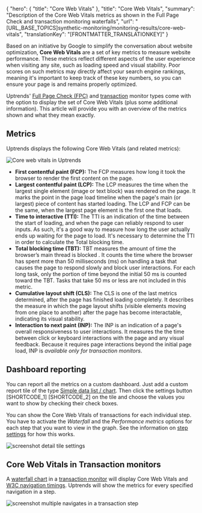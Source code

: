{
  "hero": {
    "title": "Core Web Vitals"
  },
  "title": "Core Web Vitals",
  "summary": "Description of the Core Web Vitals metrics as shown in the Full Page Check and transaction monitoring waterfalls",
  "url": "[URL_BASE_TOPICS]synthetic-monitoring/monitoring-results/core-web-vitals",
  "translationKey": "[FRONTMATTER_TRANSLATIONKEY]"
}

Based on an initiative by Google to simplify the conversation about website optimization, **Core Web Vitals** are a set of key metrics to measure website performance. These metrics reflect different aspects of the user experience when visiting any site, such as loading speed and visual stability. Poor scores on such metrics may directly affect your search engine rankings, meaning it's important to keep track of these key numbers, so you can ensure your page is and remains properly optimized. 

Uptrends' [Full Page Check (FPC)]([LINK_URL_1]) and [transaction]([LINK_URL_2]) monitor types come with the option to display the set of Core Web Vitals (plus some additional information). This article will provide you with an overview of the metrics shown and what they mean exactly. 

## Metrics

Uptrends displays the following Core Web Vitals (and related metrics):

![Core web vitals in Uptrends]([LINK_URL_3])

- **First contentful paint (FCP):** The FCP measures how long it took the browser to render the first content on the page.
- **Largest contentful paint (LCP):** The LCP measures the time when the largest single element (image or text block) was rendered on the page. It marks the point in the page load timeline when the page's main (or largest) piece of content has started loading. The LCP and FCP can be the same, when the largest page element is the first one that loads.
- **Time to interactive (TTI):** The TTI is an indication of the time between the start of loading, and when the page can reliably respond to user inputs. As such, it's a good way to measure how long the user actually ends up waiting for the page to load. It's necessary to determine the TTI in order to calculate the Total blocking time. 
- **Total blocking time (TBT):** TBT measures the amount of time the browser’s main thread is blocked . It counts the time where the browser has spent more than 50 milliseconds (ms) on handling a task that causes the page to respond slowly and block user interactions. For each long task, only the portion of time beyond the initial 50 ms is counted toward the TBT. Tasks that take 50 ms or less are not included in this metric.
- **Cumulative layout shift (CLS):** The CLS is one of the last metrics determined, after the page has finished loading completely. It describes the measure in which the page layout shifts (visible elements moving from one place to another) after the page has become interactable, indicating its visual stability.  
- **Interaction to next paint (INP):** The INP is an indication of a page's overall responsiveness to user interactions. It measures the the time between click or keyboard interactions with the page and any visual feedback. Because it requires page interactions beyond the initial page load, INP is *available only for transaction monitors*.

## Dashboard reporting

You can report all the metrics on a custom dashboard. Just add a custom report tile of the type [Simple data list / chart]([LINK_URL_4]). Then click the settings button  [SHORTCODE_1] [SHORTCODE_2] on the tile and choose the values you want to show by checking their check boxes. 

You can show the Core Web Vitals of transactions for each individual step. You have to activate the *Waterfall* and the *Performance metrics* options for each step that you want to view in the graph. See the information on [step settings]([LINK_URL_5]) for how this works. 

![screenshot detail tile settings]([LINK_URL_6])

## Core Web Vitals in Transaction monitors

A [waterfall chart]([LINK_URL_7]) in a [transaction monitor]([LINK_URL_8]) will display Core Web Vitals and [W3C navigation timings]([LINK_URL_9]). Uptrends will show the metrics for every specified navigation in a step. 

![screenshot multiple navigates in a transaction step]([LINK_URL_10])